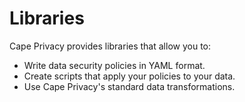 # Libraries

Cape Privacy provides libraries that allow you to:

* Write data security policies in YAML format.
* Create scripts that apply your policies to your data.
* Use Cape Privacy's standard data transformations. <!-- TODO: coming soon: can also write your own -->
